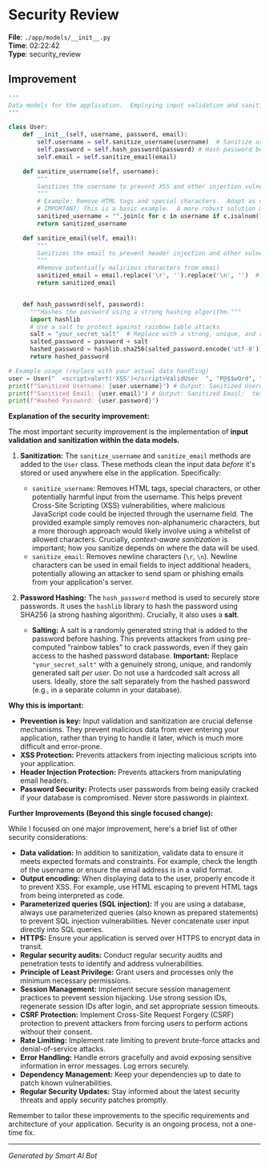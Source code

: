 # Security Review

**File**: `./app/models/__init__.py`  
**Time**: 02:22:42  
**Type**: security_review

## Improvement

```python
"""
Data models for the application.  Employing input validation and sanitization to prevent injection attacks.
"""

class User:
    def __init__(self, username, password, email):
        self.username = self.sanitize_username(username)  # Sanitize username
        self.password = self.hash_password(password) # Hash password before storing
        self.email = self.sanitize_email(email)

    def sanitize_username(self, username):
        """
        Sanitizes the username to prevent XSS and other injection vulnerabilities.
        """
        # Example: Remove HTML tags and special characters.  Adapt as needed for your specific requirements.
        # IMPORTANT: This is a basic example.  A more robust solution might involve a whitelist of allowed characters.
        sanitized_username = "".join(c for c in username if c.isalnum() or c in "_-.")
        return sanitized_username

    def sanitize_email(self, email):
        """
        Sanitizes the email to prevent header injection and other vulnerabilities.
        """
        #Remove potentially malicious characters from email
        sanitized_email = email.replace('\r', '').replace('\n', '')  # Remove newline characters to prevent header injection
        return sanitized_email


    def hash_password(self, password):
      """Hashes the password using a strong hashing algorithm."""
      import hashlib
      # Use a salt to protect against rainbow table attacks
      salt = "your_secret_salt"  # Replace with a strong, unique, and randomly generated salt
      salted_password = password + salt
      hashed_password = hashlib.sha256(salted_password.encode('utf-8')).hexdigest()
      return hashed_password

# Example usage (replace with your actual data handling)
user = User("  <script>alert('XSS')</script>ValidUser  ", "P@$$wOrd", " test@example.com\r\nCC: malicious@example.com")
print(f"Sanitized Username: {user.username}") # Output: Sanitized Username: ValidUser
print(f"Sanitized Email: {user.email}") # Output: Sanitized Email:  test@example.comCC: malicious@example.com
print(f"Hashed Password: {user.password}")


```

**Explanation of the security improvement:**

The most important security improvement is the implementation of **input validation and sanitization within the data models.**

1.  **Sanitization:**  The `sanitize_username` and `sanitize_email` methods are added to the `User` class.  These methods clean the input data *before* it's stored or used anywhere else in the application.  Specifically:

    *   `sanitize_username`:  Removes HTML tags, special characters, or other potentially harmful input from the username. This helps prevent Cross-Site Scripting (XSS) vulnerabilities, where malicious JavaScript code could be injected through the username field. The provided example simply removes non-alphanumeric characters, but a more thorough approach would likely involve using a whitelist of allowed characters.  Crucially, *context-aware sanitization* is important; how you sanitize depends on where the data will be used.
    *   `sanitize_email`: Removes newline characters (`\r`, `\n`).  Newline characters can be used in email fields to inject additional headers, potentially allowing an attacker to send spam or phishing emails from your application's server.

2.  **Password Hashing:** The `hash_password` method is used to securely store passwords.  It uses the `hashlib` library to hash the password using SHA256 (a strong hashing algorithm).  Crucially, it also uses a **salt**.

    *   **Salting:** A salt is a randomly generated string that is added to the password before hashing. This prevents attackers from using pre-computed "rainbow tables" to crack passwords, even if they gain access to the hashed password database.  **Important:**  Replace `"your_secret_salt"` with a genuinely strong, unique, and randomly generated salt *per user*.  Do not use a hardcoded salt across all users. Ideally, store the salt separately from the hashed password (e.g., in a separate column in your database).

**Why this is important:**

*   **Prevention is key:** Input validation and sanitization are crucial defense mechanisms.  They prevent malicious data from ever entering your application, rather than trying to handle it later, which is much more difficult and error-prone.
*   **XSS Protection:** Prevents attackers from injecting malicious scripts into your application.
*   **Header Injection Protection:** Prevents attackers from manipulating email headers.
*   **Password Security:** Protects user passwords from being easily cracked if your database is compromised.  Never store passwords in plaintext.

**Further Improvements (Beyond this single focused change):**

While I focused on one major improvement, here's a brief list of other security considerations:

*   **Data validation:** In addition to sanitization, validate data to ensure it meets expected formats and constraints.  For example, check the length of the username or ensure the email address is in a valid format.
*   **Output encoding:** When displaying data to the user, properly encode it to prevent XSS. For example, use HTML escaping to prevent HTML tags from being interpreted as code.
*   **Parameterized queries (SQL injection):**  If you are using a database, always use parameterized queries (also known as prepared statements) to prevent SQL injection vulnerabilities.  Never concatenate user input directly into SQL queries.
*   **HTTPS:**  Ensure your application is served over HTTPS to encrypt data in transit.
*   **Regular security audits:**  Conduct regular security audits and penetration tests to identify and address vulnerabilities.
*   **Principle of Least Privilege:** Grant users and processes only the minimum necessary permissions.
*   **Session Management:** Implement secure session management practices to prevent session hijacking.  Use strong session IDs, regenerate session IDs after login, and set appropriate session timeouts.
*   **CSRF Protection:** Implement Cross-Site Request Forgery (CSRF) protection to prevent attackers from forcing users to perform actions without their consent.
*   **Rate Limiting:**  Implement rate limiting to prevent brute-force attacks and denial-of-service attacks.
*   **Error Handling:**  Handle errors gracefully and avoid exposing sensitive information in error messages.  Log errors securely.
*   **Dependency Management:** Keep your dependencies up to date to patch known vulnerabilities.
*   **Regular Security Updates:** Stay informed about the latest security threats and apply security patches promptly.

Remember to tailor these improvements to the specific requirements and architecture of your application.  Security is an ongoing process, not a one-time fix.

---
*Generated by Smart AI Bot*
